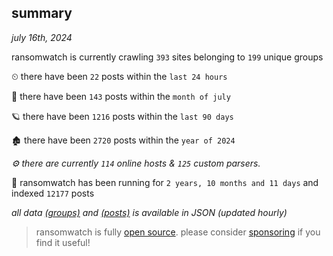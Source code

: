 
## summary
_july 16th, 2024_

ransomwatch is currently crawling `393` sites belonging to `199` unique groups

⏲ there have been `22` posts within the `last 24 hours`

🦈 there have been `143` posts within the `month of july`

🪐 there have been `1216` posts within the `last 90 days`

🏚 there have been `2720` posts within the `year of 2024`

_⚙️ there are currently `114` online hosts & `125` custom parsers._

🦕 ransomwatch has been running for `2 years, 10 months and 11 days` and indexed `12177` posts

_all data  [(groups)](http://ransomwhat.telemetry.ltd/groups) and [(posts)](http://ransomwhat.telemetry.ltd/posts) is available in JSON (updated hourly)_

> ransomwatch is fully [open source](https://github.com/joshhighet/ransomwatch#ransomwatch--). please consider [sponsoring](https://github.com/sponsors/joshhighet) if you find it useful!
